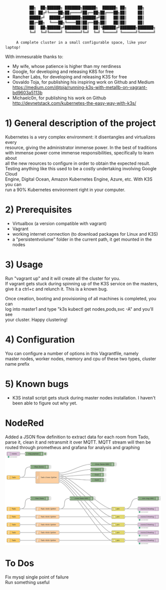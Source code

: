
                                                                                             
               ██╗  ██╗██████╗ ███████╗██████╗  ██████╗ ██╗     ██╗                          
               ██║ ██╔╝╚════██╗██╔════╝██╔══██╗██╔═══██╗██║     ██║                          
               █████╔╝  █████╔╝███████╗██████╔╝██║   ██║██║     ██║                          
               ██╔═██╗  ╚═══██╗╚════██║██╔══██╗██║   ██║██║     ██║                          
               ██║  ██╗██████╔╝███████║██║  ██║╚██████╔╝███████╗███████╗                     
               ╚═╝  ╚═╝╚═════╝ ╚══════╝╚═╝  ╚═╝ ╚═════╝ ╚══════╝╚══════╝                     
                                                                                             
         A complete cluster in a small configurable space, like your laptop!                 

With immesurable thanks to:                                                              
*  My wife, whose patience is higher than my nerdiness                                  
*  Google, for developing and releasing K8S for free                                   
*  Rancher Labs, for developing and releasing K3S for free                             
*  Osvaldo Toja, for publishing his inspiring work on Github and Medium https://medium.com/@toja/running-k3s-with-metallb-on-vagrant-bd9603a5113b        
*  Michaelc0n, for publishing his work on Github http://devnetstack.com/kubernetes-the-easy-way-with-k3s/

# 1) General description of the project                                                    
Kubernetes is a very complex environment: it disentangles and virtualizes every       
resource, giving the administrator immense power. In the best of traditions           
with immense power come immense responsibilities, specifically to learn about         
all the new reources to configure in order to obtain the expected result.             
Testing anything like this used to be a costly undertaking involving Google Cloud     
Engine, Digital Ocean, Amazon Kubernetes Engine, Azure, etc. With K3S you can         
run a 90% Kubernetes environment right in your computer.                              


# 2) Prerequisites                                                                         
*  Virtualbox (a version compatible with vagrant)                                     
*  Vagrant                                                                            
*  working internet connection (to download packages for Linux and K3S)               
*  a "persistentvolume" folder in the current path, it get mounted in the nodes       


# 3) Usage                                                                                 
Run "vagrant up" and it will create all the cluster for you.                          
If vagrant gets stuck during spinning up of the K3S service on the masters,           
give it a ctrl+c and relunch it. This is a known bug.                                 

Once creation, booting and provisioning of all machines is completed, you can         
log into master1 and type "k3s kubectl get nodes,pods,svc -A" and you'll see          
your cluster. Happy clustering!                                                       


# 4) Configuration                                                                         
You can configure a number of options in this Vagrantfile, namely                     
master nodes, worker nodes, memory and cpu of these two types, cluster name prefix    


# 5) Known bugs
* K3S install script gets stuck during master nodes installation. I haven't been able to figure out why yet.
                                                                                             
                                                                                             
                                                                                             

# NodeRed
Added a JSON flow definition to extract data for each room from Tado, parse it, clean it and retransmit it over MQTT.
MQTT stream will then be routed through prometheus and grafana for analysis and graphing
![NodeRed Tado Flow](/Tado%20NodeRed%20Flow.PNG)

# To Dos
Fix mysql single point of failure<br/>
Run something useful<br/>
